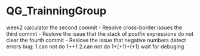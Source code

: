 # QG_TrainningGroup
week2
calculator
the second commit - Resolve cross-border issues
the third commit - Reslove the issue that the stack of postfix expressions do not clear
the fourth commit - Reslove the issue that negative numbers detect errors
bug:
1.can not do 1++1
2.can not do 1+(+1)+(+1)
wait for debuging
